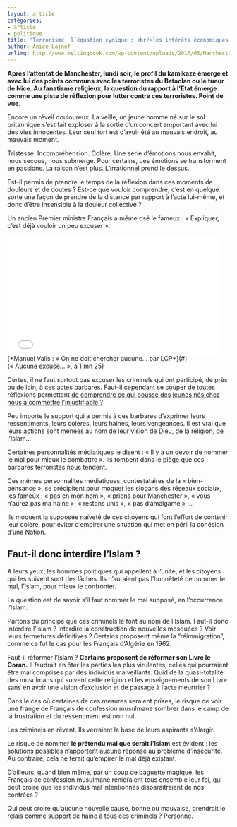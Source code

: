 ```yaml
---
layout: article
categories:
- article
- politique
title: 'Terrorisme, l’équation cynique : <br/>les intérêts économiques au prix de la sécurité ?'
author: Anice Lajnef
urlimg: http://www.meltingbook.com/wp-content/uploads/2017/05/Manchester-1-756x425.jpg
---
```


**Après l’attentat de Manchester, lundi soir, le profil du kamikaze émerge et avec lui des points communs avec les terroristes du Bataclan ou le tueur de Nice. Au fanatisme religieux, la question du rapport à l’Etat émerge comme une piste de réflexion pour lutter contre ces terroristes. Point de vue.**


Encore un réveil douloureux. La veille, un jeune homme né sur le sol britannique s’est fait exploser à la sortie d’un concert emportant avec lui des vies innocentes. Leur seul tort est d’avoir été au mauvais endroit, au mauvais moment.


Tristesse. Incompréhension. Colère. Une série d’émotions nous envahit, nous secoue, nous submerge. Pour certains, ces émotions se transforment en passions. La raison n’est plus. L’irrationnel prend le dessus.


Est-il permis de prendre le temps de la réflexion dans ces moments de douleurs et de doutes ? Est-ce que vouloir comprendre, c’est en quelque sorte une façon de prendre de la distance par rapport à l’acte lui-même, et donc d’être insensible à la douleur collective ?


Un ancien Premier ministre Français a même osé le fameux : « Expliquer, c’est déjà vouloir un peu excuser ».


<iframe src="//www.dailymotion.com/embed/video/x3fhtq9" width="480" height="270" frameborder="0" allowfullscreen="allowfullscreen"></iframe>
[*Manuel Valls : « On ne doit chercher aucune… par LCP*](#)<br/>(« Aucune excuse… », à 1 mn 25)


Certes, il ne faut surtout pas excuser les criminels qui ont participé, de près ou de loin, à ces actes barbares. Faut-il cependant se couper de toutes réflexions permettant [de comprendre ce qui pousse des jeunes nés chez nous à commettre l’injustifiable ?](#)


Peu importe le support qui a permis à ces barbares d’exprimer leurs ressentiments, leurs colères, leurs haines, leurs vengeances. Il est vrai que leurs actions sont menées au nom de leur vision de Dieu, de la religion, de l’Islam…


Certaines personnalités médiatiques le disent : « Il y a un devoir de nommer le mal pour mieux le combattre ». Ils tombent dans le piège que ces barbares terroristes nous tendent.


Ces mêmes personnalités médiatiques, contestataires de la « bien-pensance », se précipitent pour moquer les slogans des réseaux sociaux, les fameux : « pas en mon nom », « prions pour Manchester », « vous n’aurez pas ma haine », « restons unis », « pas d’amalgame » …


Ils moquent la supposée naïveté de ces citoyens qui font l’effort de contenir leur colère, pour éviter d’empirer une situation qui met en péril la cohésion d’une Nation.


Faut-il donc interdire l’Islam ?
---


A leurs yeux, les hommes politiques qui appellent à l’unité, et les citoyens qui les suivent sont des lâches. Ils n’auraient pas l’honnêteté de nommer le mal, l’Islam, pour mieux le confronter.


La question est de savoir s’il faut nommer le mal supposé, en l’occurrence l’Islam.


Partons du principe que ces criminels le font au nom de l’Islam. Faut-il donc interdire l’Islam ? Interdire la construction de nouvelles mosquées ? Voir leurs fermetures définitives ? Certains proposent même la “réimmigration”, comme ce fut le cas pour les Français d’Algérie en 1962.


Faut-il réformer l’Islam ? **Certains proposent de réformer son Livre le Coran.** Il faudrait en ôter les parties les plus virulentes, celles qui pourraient être mal comprises par des individus malveillants. Quid de la quasi-totalité des musulmans qui suivent cette religion et les enseignements de son Livre sans en avoir une vision d’exclusion et de passage à l’acte meurtrier ?


Dans le cas où certaines de ces mesures seraient prises, le risque de voir une frange de Français de confession musulmane sombrer dans le camp de la frustration et du ressentiment est non nul.


Les criminels en rêvent. Ils verraient la base de leurs aspirants s’élargir.


Le risque de nommer **le prétendu mal que serait l’Islam** est évident : les solutions possibles n’apportent aucune réponse au problème d’insécurité. Au contraire, cela ne ferait qu’empirer le mal déjà existant.


D’ailleurs, quand bien même, par un coup de baguette magique, les Français de confession musulmane renieraient tous ensemble leur foi, qui peut croire que les individus mal intentionnés disparaîtraient de nos contrées ?


Qui peut croire qu’aucune nouvelle cause, bonne ou mauvaise, prendrait le relais comme support de haine à tous ces criminels ? Personne.